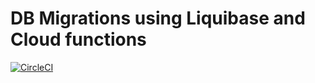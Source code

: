 # DB Migrations using Liquibase and Cloud functions

[![CircleCI](https://circleci.com/gh/camaral/liquibase-function-db-migration.svg?style=svg)](https://circleci.com/gh/camaral/liquibase-function-db-migration)
